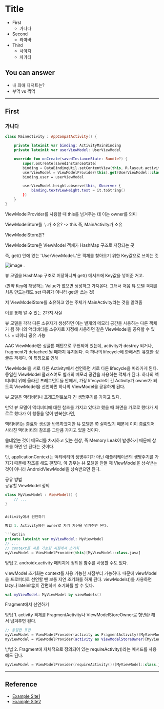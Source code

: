 # Title
<!--Table of Contents-->
- First
    - 가나다
- Second
    - 라마바
- Third
    - 사아자
    - 차카타

<!-- 어떤 질문을 대답할 수 있어야 하는지-->
## You can answer
- 내 최애 디저트는?
- 부먹 vs 찍먹

<!--Contents-->

---
## First
### 가나다
```Kotlin
class MainActivity : AppCompatActivity() {

    private lateinit var binding: ActivityMainBinding
    private lateinit var userViewModel: UserViewModel

    override fun onCreate(savedInstanceState: Bundle?) {
        super.onCreate(savedInstanceState)
        binding = DataBindingUtil.setContentView(this, R.layout.activity_main)
        userViewModel = ViewModelProvider(this).get(UserViewModel::class.java)
        binding.user = userViewModel

        userViewModel.height.observe(this, Observer {
            binding.textViewHeight.text = it.toString()
        })
    }
}
```

ViewModelProvider를 사용할 때 this를 넘겨주는 데 이는 owner를 의미

ViewModelStore를 누가 소유? -> this 즉, MainActivity가 소유

 ViewModelStore은?

ViewModelStore은 ViewModel 객체가 HashMap 구조로 저장되는 곳

즉, get() 안에 있는 'UserViewModel..'은 객체를 찾아오기 위한 Key값으로 쓰이는 것

![image](https://user-images.githubusercontent.com/22022393/128698881-00daa0cb-205a-4570-a1bd-e51c935ba200.png)
.

뷰 모델을 HashMap 구조로 저장하니까 get() 메서드에 Key값을 넣어준 거고.

(만약 Key에 해당하는 Value가 없으면 생성하고 가져온다. 그래서 처음 뷰 모델 객체를 처음 만드는데도 set 따위가 아니라 get을 쓰는 것)

저 ViewModelStore를 소유하고 있는 주체가 MainActivity라는 것을 알려줌

이를 통해 알 수 있는 2가지 사실

뷰 모델을 각각 다른 소유자가 생성하면 이는 별개의 메모리 공간을 사용하는 다른 객체가 됨
하나의 액티비티를 소유자로 지정해 사용하면 같은 ViewModel을 공유할 수 있다. = 데이터 공유 가능

AAC ViewModel은 싱글톤 패턴으로 구현되어 있는데, activity가 destroy 되거나, fragment가 detached 될 때까지 유지된다. 즉 하나의 lifecycle에 한해서만 유효한 싱글톤 객체다. 이 특징으로 인해

ViewModel을 서로 다른 Activity에서 선언하면 서로 다른 lifecycle을 따라가게 된다. 동일한 ViewModel 클래스여도 별개의 메모리 공간을 사용하는 객체가 된다.
하나의 액티비티 위에 올라간 프레그먼트들 안에서, 가장 lifecycle이 긴 Activity가 owner가 되도록 ViewModel을 선언하면 하나의 ViewModel을 공유하게 된다.


뷰 모델은 액티비티나 프래그먼트보다 긴 생명주기를 가지고 있다.  

만약 뷰 모델이 액티비티에 대한 참조를 가지고 있다고 했을 때 화면을 가로로 했다가 세로로 했다가 이 행동을 많이 반복한다면,

액티비티는 종료와 생성을 반복하겠지만 뷰 모델은 쭉 살아있기 때문에 이미 종료되어 사라진 액티비티의 참조를 그만큼 가지고 있을 것이다.  

쓸데없는 것이 메모리를 차지하고 있는 현상, 즉 Memory Leak이 발생하기 때문에 참조를 하면 안 된다는 것이다.  

단, applicationContext는 액티비티의 생명주기가 아닌 애플리케이션의 생명주기를 가지기 때문에 참조를 해도 괜찮다. 이 경우는 뷰 모델을 만들 때 ViewModel을 상속받는 것이 아니라 AndroidViewModel을 상속받으면 된다.



공유 방법  
공유할 ViewModel 정의  

```Kotlin
class MyViewModel : ViewModel() {
    // ...
}


Activity에서 선언하기

방법 1. Activity에선 owner로 자기 자신을 넘겨주면 된다.

```Kotlin
private lateinit var myViewModel: MyViewModel
// ...
// context를 사용 가능한 시점에서 초기화
myViewModel = ViewModelProvider(this)[MyViewModel::class.java]
```

방법 2. androidx.activity 패키지에 정의된 함수를 사용할 수도 있다.

viewModel 초기화는 context를 사용 가능한 시점부터 가능하다. 때문에 viewModel을 프로퍼티로 선언할 땐 보통 지연 초기화를 하게 된다. viewModels()를 사용하면 lazy나 lateinit없이 간편하게 초기화를 할 수 있다.

```Kotlin
val myViewModel: MyViewModel by viewModels()
```

Fragment에서 선언하기

방법 1. activity 객체를 FragmentActivity나 ViewModelStoreOwner로 형변환 해서 넘겨주면 된다.

```Kotlin
// 동일한 표현
myViewModel = ViewModelProvider(activity as FragmentActivity)[MyViewModel::class.java]
myViewModel = ViewModelProvider(activity as ViewModelStoreOwner)[MyViewModel::class.java]
```

방법 2. Fragment에 자체적으로 정의되어 있는 requireActivity()라는 메서드를 사용해도 된다.

```Kotlin
myViewModel = ViewModelProvider(requireActivity())[MyViewModel::class.java]
```


---
## Reference
- [Example Site1](www.google.com)
- [Example Site2](www.google.com)
